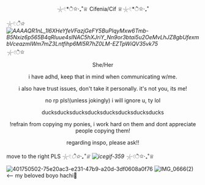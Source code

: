 <p align="center"> 𓇼𓏲*ੈ✩‧₊˚♕ Cifenia/Cif ♕𓇼𓏲*ੈ✩‧₊˚</p>

𓇼𓏲*ੈ✩ ![AAAAQR1nL_1l6XHeYfeVFazjGeFY5BuPIqyMxw6Tmb-B5Nxiz6p565B4qRluue4sINAC5hXJriY_Nn9or3btai5u2OeMvLhJZ8gbUfexmbVceazmIWm7mZ3Lntfihp6MI5R7hZ0LM-EZTpWiQV35vk75](https://github.com/user-attachments/assets/0cbe3724-6d05-47a8-a12d-2095e81d9a10) 𓇼𓏲*ੈ✩




<p align="center">She/Her</p>
<p align="center">i have adhd, keep that in mind when communicating w/me.</p>
<p align="center"> i also have trust issues, don't take it personally. it's not you, its me!
<p align="center"> no rp pls!(unless jokingly) i will ignore u, ty lol
 <p align="center"> ducksducksducksducksducksducksducksducks

<p align="center">!refrain from copying my ponies, i work hard on them and dont appreciate people copying them!</p>
<p align="center">regarding inspo, please ask!!</p>

move to the right PLS 𓇼𓏲*ੈ✩‧₊˚♕ ![icegif-359](https://github.com/user-attachments/assets/e20f40d6-58e0-493d-9204-3546cbdbd306) 𓇼𓏲*ੈ✩‧₊˚♕



![401750502-75e20ac3-e231-47b9-a20d-3df0608a0f76](https://github.com/user-attachments/assets/1d8f18dc-fd5e-4dbe-bedf-035525596a47)
![IMG_0666(2)](https://github.com/user-attachments/assets/db6a8524-fdf0-4521-a830-3d74de4913e0) <-- my beloved boyo hachi💙




